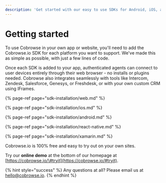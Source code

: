 ```yaml
---
description: 'Get started with our easy to use SDKs for Android, iOS, and Web.'
---
```


# Getting started

To use Cobrowse in your own app or website, you'll need to add the Cobrowse.io SDK for each platform you want to support. We've made this as simple as possible, with just a few lines of code.

Once each SDK is added to your app, authenticated agents can connect to user devices entirely through their web browser - no installs or plugins needed. Cobrowse also integrates seamlessly with tools like Intercom, Zendesk, Salesforce, Genesys, or Freshdesk, or with your own custom CRM using IFrames.

{% page-ref page="sdk-installation/web.md" %}

{% page-ref page="sdk-installation/ios.md" %}

{% page-ref page="sdk-installation/android.md" %}

{% page-ref page="sdk-installation/react-native.md" %}

{% page-ref page="sdk-installation/xamarin.md" %}

Cobrowse.io is 100% free and easy to try out on your own sites. 

Try our **online demo** at the bottom of our homepage at [https://cobrowse.io/\#tryit](https://cobrowse.io/#tryit).

{% hint style="success" %}
Any questions at all? Please email us at [hello@cobrowse.io](mailto:hello@cobrowse.io).
{% endhint %}

